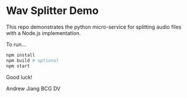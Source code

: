 # Wav Splitter Demo

This repo demonstrates the python micro-service for splitting audio files with a Node.js implementation.

To run...
```bash
npm install
npm build # optional
npm start
```

Good luck!

Andrew Jiang
BCG DV
